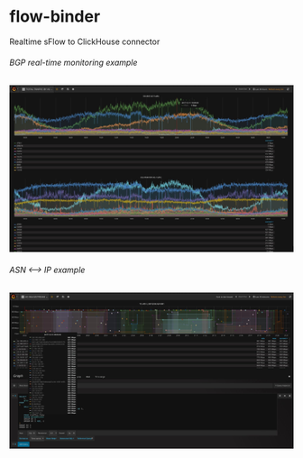 # flow-binder
Realtime sFlow to ClickHouse connector

###### BGP real-time monitoring example
![alt text](https://github.com/openbsod/flow-binder/blob/master/images/sflow2ch.jpg)

###### ASN <--> IP example
![alt text](https://github.com/openbsod/flow-binder/blob/master/images/asn_ip_probe.jpg)
